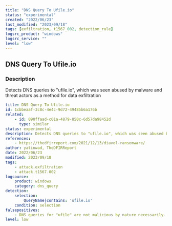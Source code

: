 ```yaml
---
title: "DNS Query To Ufile.io"
status: "experimental"
created: "2022/06/23"
last_modified: "2023/09/18"
tags: [exfiltration, t1567_002, detection_rule]
logsrc_product: "windows"
logsrc_service: ""
level: "low"
---
```


## DNS Query To Ufile.io

### Description

Detects DNS queries to "ufile.io", which was seen abused by malware and threat actors as a method for data exfiltration

```yml
title: DNS Query To Ufile.io
id: 1cbbeaaf-3c8c-4e4c-9d72-49485b6a176b
related:
    - id: 090ffaad-c01a-4879-850c-6d57da98452d
      type: similar
status: experimental
description: Detects DNS queries to "ufile.io", which was seen abused by malware and threat actors as a method for data exfiltration
references:
    - https://thedfirreport.com/2021/12/13/diavol-ransomware/
author: yatinwad, TheDFIRReport
date: 2022/06/23
modified: 2023/09/18
tags:
    - attack.exfiltration
    - attack.t1567.002
logsource:
    product: windows
    category: dns_query
detection:
    selection:
        QueryName|contains: 'ufile.io'
    condition: selection
falsepositives:
    - DNS queries for "ufile" are not malicious by nature necessarily. Investigate the source to determine the necessary actions to take
level: low

```
